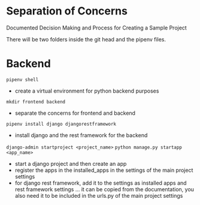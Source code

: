 # Separation of Concerns

Documented Decision Making and Process for Creating a Sample Project

There will be two folders inside the git head and the pipenv files.



# Backend



`pipenv shell`
- create a virtual environment for python backend purposes

`mkdir frontend backend`
- separate the concerns for frontend and backend

`pipenv install django djangorestframework`
- install django and the rest framework for the backend

`django-admin startproject <project_name>`
`python manage.py startapp <app_name>`
- start a django project and then create an app
- register the apps in the installed_apps in the settings of the main project settings
- for django rest framework, add it to the settings as installed apps and rest framework settings ... it can be copied from the documentation, you also need it to be included in the urls.py of the main project settings


